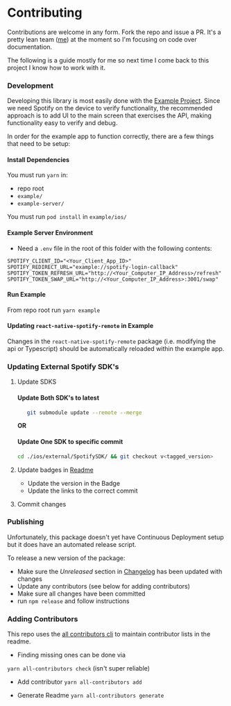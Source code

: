 # Contributing

Contributions are welcome in any form. Fork the repo and issue a PR. It's a pretty lean team ([me](https://github.com/cjam)) at the moment so I'm focusing on code over documentation.

The following is a guide mostly for me so next time I come back to this project I know how to work with it.

### Development

Developing this library is most easily done with the [Example Project](./example). Since we need Spotify on the device to verify functionality, the recommended approach is to add UI to the main screen that exercises the API, making functionality easy to verify and debug.

In order for the example app to function correctly, there are a few things that need to be setup:

#### Install Dependencies

You must run `yarn` in:

- repo root
- `example/`
- `example-server/`

You must run `pod install` in `example/ios/`

#### Example Server Environment

- Need a `.env` file in the root of this folder with the following contents:

```env
SPOTIFY_CLIENT_ID="<Your_Client_App_ID>"
SPOTIFY_REDIRECT_URL="example://spotify-login-callback"
SPOTIFY_TOKEN_REFRESH_URL="http://<Your_Computer_IP_Address>/refresh"
SPOTIFY_TOKEN_SWAP_URL="http://<Your_Computer_IP_Address>:3001/swap"
```

#### Run Example

From repo root run `yarn example`

#### Updating `react-native-spotify-remote` in Example

Changes in the `react-native-spotify-remote` package (i.e. modifying the api or Typescript) should be automatically reloaded within the example app.

### Updating External Spotify SDK's

1. Update SDKS
   #### Update Both SDK's to latest
   ```sh
      git submodule update --remote --merge
   ```
   **OR**
   #### Update One SDK to specific commit
   ```sh
   cd ./ios/external/SpotifySDK/ && git checkout v<tagged_version>
   ```
2. Update badges in [Readme](./README)

   - Update the version in the Badge
   - Update the links to the correct commit

3. Commit changes

### Publishing

Unfortunately, this package doesn't yet have Continuous Deployment setup but it does have an automated release script.

To release a new version of the package:

- Make sure the _Unreleased_ section in [Changelog](./CHANGELOG) has been updated with changes
- Update any contributors (see below for adding contributors)
- Make sure all changes have been committed
- run `npm release` and follow instructions

### Adding Contributors

This repo uses the [all contributors cli](https://allcontributors.org/docs/en/cli/usage) to maintain contributor lists in the readme.

- Finding missing ones can be done via

`yarn all-contributors check` (isn't super reliable)

- Add contributor
  `yarn all-contributors add`

- Generate Readme
  `yarn all-contributors generate`
